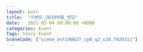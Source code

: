 ```yaml
---
layout: post
title:  "이벤트_2019여름_엔딩"
date:   2021-05-04 09:00:00 +0000
categories: Event
Tags: Story Event
SceneCode: ["scene_evt190627_cp0_q2_s10,7429311"]
---
```

